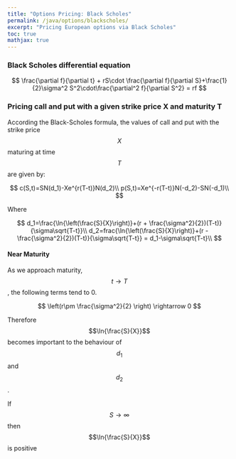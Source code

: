 ```yaml
---
title: "Options Pricing: Black Scholes"
permalink: /java/options/blackscholes/
excerpt: "Pricing European options via Black Scholes"
toc: true
mathjax: true
---
```



### Black Scholes differential equation

$$
\frac{\partial f}{\partial t} + rS\cdot \frac{\partial f}{\partial S}+\frac{1}{2}\sigma^2 S^2\cdot\frac{\partial^2 f}{\partial S^2} = rf
$$

### Pricing call and put with a given strike price X and maturity T

According the Black-Scholes formula, the values of call and put with the strike price $$X$$ maturing at time $$T$$ are given by:

$$
c(S,t)=SN(d_1)-Xe^{r(T-t)}N(d_2)\\
p(S,t)=Xe^{-r(T-t)}N(-d_2)-SN(-d_1)\\
$$

Where

$$
d_1=\frac{\ln{\left(\frac{S}{X}\right)}+(r + \frac{\sigma^2}{2})(T-t)}{\sigma\sqrt{T-t}}\\
d_2=frac{\ln{\left(\frac{S}{X}\right)}+(r - \frac{\sigma^2}{2})(T-t)}{\sigma\sqrt{T-t}} = d_1-\sigma\sqrt{T-t}\\
$$

#### Near Maturity

As we approach maturity, $$t \rightarrow T$$, the following terms tend to 0.

$$
\left(r\pm \frac{\sigma^2}{2} \right) \rightarrow 0
$$

Therefore $$\ln{\frac{S}{X}}$$ becomes important to the behaviour of $$d_1$$ and $$d_2$$.

If $$S \rightarrow \infty$$ then $$\ln{\frac{S}{X}}$$ is positive